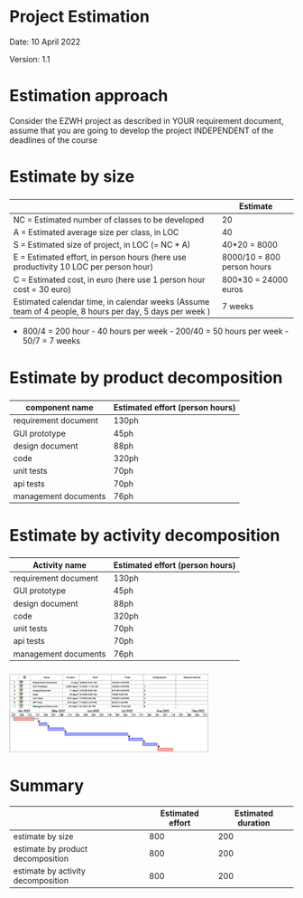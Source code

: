 # Project Estimation  
Date: 10 April 2022

Version: 1.1


# Estimation approach
Consider the EZWH  project as described in YOUR requirement document, assume that you are going to develop the project INDEPENDENT of the deadlines of the course
# Estimate by size
### 
|             | Estimate                        |             
| ----------- | ------------------------------- |  
| NC =  Estimated number of classes to be developed   |  20   |             
|  A = Estimated average size per class, in LOC       |  40   | 
| S = Estimated size of project, in LOC (= NC * A) | 40*20 = 8000 |   
| E = Estimated effort, in person hours (here use productivity 10 LOC per person hour)  |        8000/10 = 800 person hours      |   
| C = Estimated cost, in euro (here use 1 person hour cost = 30 euro) | 800*30 = 24000 euros | 
| Estimated calendar time, in calendar weeks (Assume team of 4 people, 8 hours per day, 5 days per week ) |       7 weeks         |               

- 800/4 = 200 hour - 40 hours per week - 200/40 = 50 hours per week - 50/7 = 7 weeks 

# Estimate by product decomposition
### 
|         component name    | Estimated effort (person hours)   |             
| ----------- | ------------------------------- | 
|requirement document    | 130ph |
| GUI prototype | 45ph |
|design document | 88ph |
|code |  320ph  |
| unit tests |  70ph   |
| api tests  |    70ph     |
| management documents  |    76ph   |


# Estimate by activity decomposition
### 
|         Activity name    | Estimated effort (person hours)   |             
| ----------- | ------------------------------- | 
|requirement document    | 130ph |
| GUI prototype | 45ph |
|design document | 88ph |
|code |  320ph  |
| unit tests |  70ph   |
| api tests  |    70ph     |
| management documents  |    76ph   |
###
<img src="Images/Gantt.png" alt="Gantt Diagram" style="width: 70%"/>


# Summary

|             | Estimated effort                        |   Estimated duration |          
| ----------- | ------------------------------- | ---------------|
| estimate by size | 800 | 200 |
| estimate by product decomposition | 800 | 200 |
| estimate by activity decomposition |800| 200|




